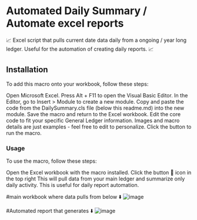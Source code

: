 # Automated Daily Summary / Automate excel reports
📈 Excel script that pulls current date data daily from a ongoing / year long ledger. Useful for the automation of creating daily reports. 📈

## Installation
To add this macro onto your workbook, follow these steps:

Open Microsoft Excel.
Press Alt + F11 to open the Visual Basic Editor.
In the Editor, go to Insert > Module to create a new module.
Copy and paste the code from the DailySummary.cls file (below this readme.md) into the new module.
Save the macro and return to the Excel workbook.
Edit the core code to fit your specific General Ledger information. Images and macro details are just examples - feel free to edit to personalize.
Click the button to run the macro.

### Usage
To use the macro, follow these steps:

Open the Excel workbook with the macro installed.
Click the button 💸 icon in the top right
This will pull data from your main ledger and summarize only daily activity. This is useful for daily report automation. 

#main workbook where data pulls from below ⬇️
![image](https://github.com/andero32/Excel-Daily-Summary-script/assets/130467114/4cd4c67f-6919-48cf-9334-74bfa8a9e844)

#Automated report that generates ⬇️
![image](https://github.com/andero32/Excel-Daily-Summary-script/assets/130467114/5f554a91-7110-4a09-8f79-a87ebc6d8720)

